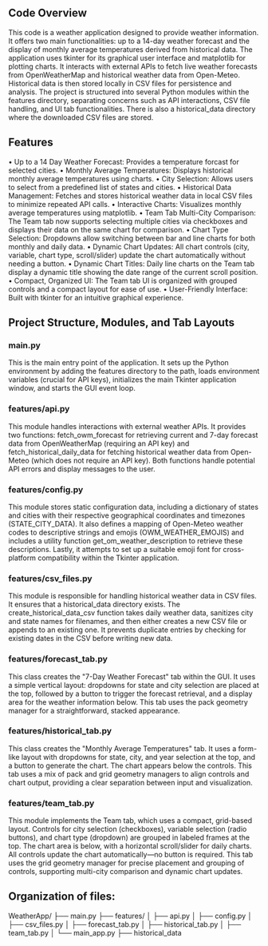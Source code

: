 ## Code Overview
This code  is a weather application designed to provide weather information. It offers two main functionalities: up to a  14-day weather forecast and the display of monthly average temperatures derived from historical data. The application uses tkinter for its graphical user interface and matplotlib for plotting charts. It interacts with external APIs to fetch live weather forecasts from OpenWeatherMap and historical weather data from Open-Meteo. Historical data is then stored locally in CSV files for persistence and analysis. The project is structured into several Python modules within the features directory, separating concerns such as API interactions, CSV file handling, and UI tab functionalities. There is also a historical_data directory where the downloaded CSV files are stored.

## Features
• Up to a 14 Day Weather Forecast: Provides a temperature forcast for selected cities.
• Monthly Average Temperatures: Displays historical monthly average temperatures using charts.
• City Selection: Allows users to select from a predefined list of states and cities.
• Historical Data Management: Fetches and stores historical weather data in local CSV files to minimize repeated API calls.
• Interactive Charts: Visualizes monthly average temperatures using matplotlib.
• Team Tab Multi-City Comparison: The Team tab now supports selecting multiple cities via checkboxes and displays their data on the same chart for comparison.
• Chart Type Selection: Dropdowns allow switching between bar and line charts for both monthly and daily data.
• Dynamic Chart Updates: All chart controls (city, variable, chart type, scroll/slider) update the chart automatically without needing a button.
• Dynamic Chart Titles: Daily line charts on the Team tab display a dynamic title showing the date range of the current scroll position.
• Compact, Organized UI: The Team tab UI is organized with grouped controls and a compact layout for ease of use.
• User-Friendly Interface: Built with tkinter for an intuitive graphical experience.

## Project Structure, Modules, and Tab Layouts

### main.py
This is the main entry point of the application. It sets up the Python environment by adding the features directory to the path, loads environment variables (crucial for API keys), initializes the main Tkinter application window, and starts the GUI event loop.

### features/api.py
This module handles interactions with external weather APIs. It provides two functions: fetch_owm_forecast for retrieving current and 7-day forecast data from OpenWeatherMap (requiring an API key) and fetch_historical_daily_data for fetching historical weather data from Open-Meteo (which does not require an API key). Both functions handle potential API errors and display messages to the user.

### features/config.py
This module stores static configuration data, including a dictionary of states and cities with their respective geographical coordinates and timezones (STATE_CITY_DATA). It also defines a mapping of Open-Meteo weather codes to descriptive strings and emojis (OWM_WEATHER_EMOJIS) and includes a utility function get_om_weather_description to retrieve these descriptions. Lastly, it attempts to set up a suitable emoji font for cross-platform compatibility within the Tkinter application.

### features/csv_files.py
This module is responsible for handling historical weather data in CSV files. It ensures that a historical_data directory exists. The create_historical_data_csv function takes daily weather data, sanitizes city and state names for filenames, and then either creates a new CSV file or appends to an existing one. It prevents duplicate entries by checking for existing dates in the CSV before writing new data.

### features/forecast_tab.py
This class creates the "7-Day Weather Forecast" tab within the GUI. It uses a simple vertical layout: dropdowns for state and city selection are placed at the top, followed by a button to trigger the forecast retrieval, and a display area for the weather information below. This tab uses the pack geometry manager for a straightforward, stacked appearance.

### features/historical_tab.py
This class creates the "Monthly Average Temperatures" tab. It uses a form-like layout with dropdowns for state, city, and year selection at the top, and a button to generate the chart. The chart appears below the controls. This tab uses a mix of pack and grid geometry managers to align controls and chart output, providing a clear separation between input and visualization.

### features/team_tab.py
This module implements the Team tab, which uses a compact, grid-based layout. Controls for city selection (checkboxes), variable selection (radio buttons), and chart type (dropdown) are grouped in labeled frames at the top. The chart area is below, with a horizontal scroll/slider for daily charts. All controls update the chart automatically—no button is required. This tab uses the grid geometry manager for precise placement and grouping of controls, supporting multi-city comparison and dynamic chart updates.

## Organization of files:

WeatherApp/
├── main.py
├── features/
│   ├── api.py
│   ├── config.py
│   ├── csv_files.py
│   ├── forecast_tab.py
│   ├── historical_tab.py
│   ├── team_tab.py
│   └── main_app.py
├── historical_data

